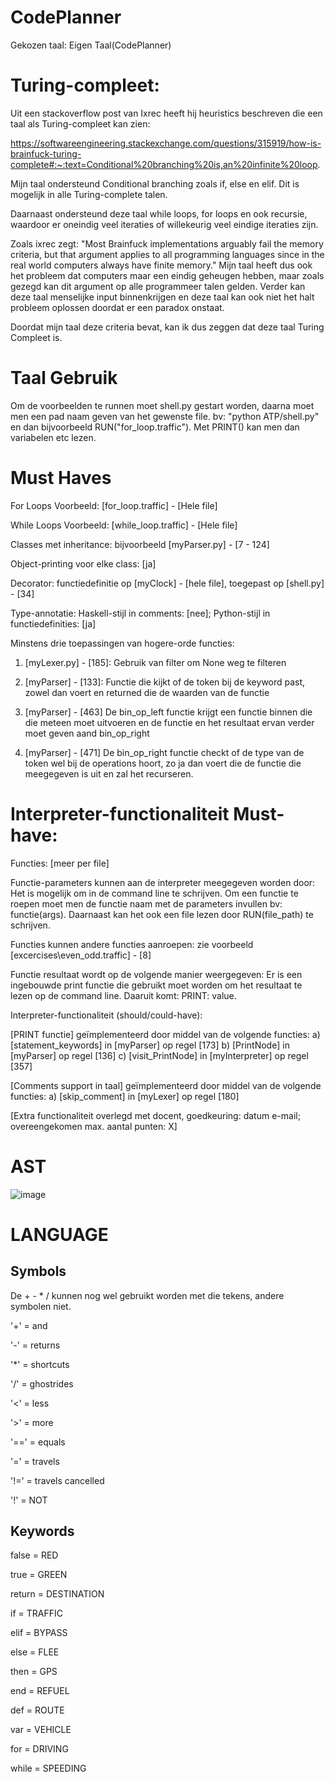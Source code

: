 # CodePlanner
Gekozen taal: Eigen Taal(CodePlanner)

# Turing-compleet:
Uit een stackoverflow post van Ixrec heeft hij heuristics beschreven die een taal als Turing-compleet kan zien:

https://softwareengineering.stackexchange.com/questions/315919/how-is-brainfuck-turing-complete#:~:text=Conditional%20branching%20is,an%20infinite%20loop.

Mijn taal ondersteund Conditional branching zoals if, else en elif. Dit is mogelijk in alle Turing-complete talen. 

Daarnaast ondersteund deze taal while loops, for loops en ook recursie, waardoor er oneindig veel iteraties of willekeurig veel eindige iteraties zijn. 

Zoals ixrec zegt: "Most Brainfuck implementations arguably fail the memory criteria, but that argument applies to all programming languages since in the real world computers always have finite memory."
Mijn taal heeft dus ook het probleem dat computers maar een eindig geheugen hebben, maar zoals gezegd kan dit argument op alle programmeer talen gelden.
Verder kan deze taal menselijke input binnenkrijgen en deze taal kan ook niet het halt probleem oplossen doordat er een paradox onstaat.

Doordat mijn taal deze criteria bevat, kan ik dus zeggen dat deze taal Turing Compleet is.

# Taal Gebruik
Om de voorbeelden te runnen moet shell.py gestart worden, daarna moet men een pad naam geven van het gewenste file. bv: "python ATP/shell.py" en dan bijvoorbeeld RUN("for_loop.traffic"). Met PRINT() kan men dan variabelen etc lezen.

# Must Haves

For Loops Voorbeeld: [for_loop.traffic] - [Hele file]

While Loops Voorbeeld: [while_loop.traffic] - [Hele file]

Classes met inheritance: bijvoorbeeld [myParser.py] - [7 - 124]

Object-printing voor elke class: [ja]

Decorator: functiedefinitie op [myClock] - [hele file], toegepast op [shell.py] - [34]

Type-annotatie: Haskell-stijl in comments: [nee]; Python-stijl in functiedefinities: [ja]

Minstens drie toepassingen van hogere-orde functies:

1. [myLexer.py] - [185]: Gebruik van filter om None weg te filteren

2. [myParser] - [133]: Functie die kijkt of de token bij de keyword past, zowel dan voert en returned die de waarden van de functie

3. [myParser] - [463] De bin_op_left functie krijgt een functie binnen die die meteen moet uitvoeren en de functie en het resultaat ervan verder moet geven aand bin_op_right

4. [myParser] - [471] De bin_op_right functie checkt of de type van de token wel bij de operations hoort, zo ja dan voert die de functie die meegegeven is uit en zal het recurseren.

# Interpreter-functionaliteit Must-have:

Functies: [meer per file]

Functie-parameters kunnen aan de interpreter meegegeven worden door: Het is mogelijk om in de command line te schrijven. Om een functie te roepen moet men de functie naam met de parameters invullen bv: functie(args). Daarnaast kan het ook een file lezen door RUN(file_path) te schrijven.

Functies kunnen andere functies aanroepen: zie voorbeeld [excercises\even_odd.traffic] - [8]

Functie resultaat wordt op de volgende manier weergegeven: Er is een ingebouwde print functie die gebruikt moet worden om het resultaat te lezen op de command line. Daaruit komt: PRINT: value.

Interpreter-functionaliteit (should/could-have):

[PRINT functie] geïmplementeerd door middel van de volgende functies:  a) [statement_keywords] in [myParser] op regel [173]
b) [PrintNode] in [myParser] op regel [136] c) [visit_PrintNode] in [myInterpreter] op regel [357]


[Comments support in taal] geïmplementeerd door middel van de volgende functies: a) [skip_comment] in [myLexer] op regel [180]

[Extra functionaliteit overlegd met docent, goedkeuring: datum e-mail; overeengekomen max. aantal punten: X]
# AST
![image](https://user-images.githubusercontent.com/43231255/136706440-da27e8c7-68fd-41ca-ba8e-bfa8cc78feb9.png)
# LANGUAGE


## Symbols
De + - * / kunnen nog wel gebruikt worden met die tekens, andere symbolen niet.

'+' = and

'-' = returns

'*' = shortcuts

'/' = ghostrides

'<' = less

'>' = more

'==' = equals

'=' = travels

'!=' = travels cancelled

'!' = NOT

## Keywords
false = RED

true = GREEN

return = DESTINATION

if = TRAFFIC

elif = BYPASS

else = FLEE

then = GPS

end = REFUEL

def = ROUTE

var = VEHICLE

for = DRIVING

while = SPEEDING
